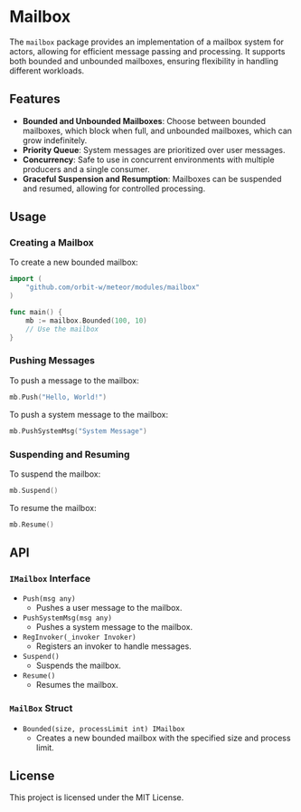 # Mailbox

The `mailbox` package provides an implementation of a mailbox system for actors, allowing for efficient message passing and processing. It supports both bounded and unbounded mailboxes, ensuring flexibility in handling different workloads.

## Features

- **Bounded and Unbounded Mailboxes**: Choose between bounded mailboxes, which block when full, and unbounded mailboxes, which can grow indefinitely.
- **Priority Queue**: System messages are prioritized over user messages.
- **Concurrency**: Safe to use in concurrent environments with multiple producers and a single consumer.
- **Graceful Suspension and Resumption**: Mailboxes can be suspended and resumed, allowing for controlled processing.

## Usage

### Creating a Mailbox

To create a new bounded mailbox:

```go
import (
    "github.com/orbit-w/meteor/modules/mailbox"
)

func main() {
    mb := mailbox.Bounded(100, 10)
    // Use the mailbox
}
```

### Pushing Messages

To push a message to the mailbox:

```go
mb.Push("Hello, World!")
```

To push a system message to the mailbox:

```go
mb.PushSystemMsg("System Message")
```

### Suspending and Resuming

To suspend the mailbox:

```go
mb.Suspend()
```

To resume the mailbox:

```go
mb.Resume()
```

## API

### `IMailbox` Interface

- `Push(msg any)`
    - Pushes a user message to the mailbox.
- `PushSystemMsg(msg any)`
    - Pushes a system message to the mailbox.
- `RegInvoker(_invoker Invoker)`
    - Registers an invoker to handle messages.
- `Suspend()`
    - Suspends the mailbox.
- `Resume()`
    - Resumes the mailbox.

### `MailBox` Struct

- `Bounded(size, processLimit int) IMailbox`
    - Creates a new bounded mailbox with the specified size and process limit.

## License

This project is licensed under the MIT License.
```